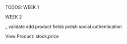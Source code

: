 TODOS:
WEEK 1

<!-- _______ -->

WEEK 2

<!-- * polish navigation icons -->
<!-- - Home -->
<!-- - menu -->
<!-- - sales -->
<!-- - notifications -->
<!-- * store user & business details to local storage. -->
<!-- * complete dashboard ui -->
<!-- * add incomplete business setup tooltip -->
<!-- * create settings page -->
<!-- * polish products management -->
<!-- * login image -->
<!-- * make view agents modal full screen -->
<!-- _ deliver button hiding colors -->
<!-- _ hide add product button accordingly -->
<!-- _ remove sales button -->
<!-- _ change profile place holders accordingly -->
<!-- _ update skipped business details -->
<!-- _ other color input prefilling -->
<!-- _ clear photo on update product -->

\_ validate add product fields polish social authentication

View Product: stock,price
